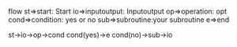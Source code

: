 flow 
st=>start: Start
io=>inputoutput: Inputoutput
op=>operation: opt
cond=>condition: yes or no
sub=>subroutine:your subroutine
e=>end

st->io->op->cond
cond(yes)->e
cond(no)->sub->io
